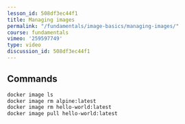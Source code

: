 ```yaml
---
lesson_id: 508df3ec44f1
title: Managing images
permalink: "/fundamentals/image-basics/managing-images/"
course: fundamentals
vimeo: '259597749'
type: video
discussion_id: 508df3ec44f1
---
```


## Commands
```sh
docker image ls
docker image rm alpine:latest
docker image rm hello-world:latest
docker image pull hello-world:latest
```
